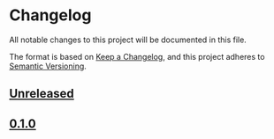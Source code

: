 # Changelog

All notable changes to this project will be documented in this file.

The format is based on [Keep a Changelog](https://keepachangelog.com/en/1.0.0/),
and this project adheres to [Semantic Versioning](https://semver.org/spec/v2.0.0.html).

## [Unreleased]

## [0.1.0]

[Unreleased]: https://github.com/MetaMask/gator-examples.git/compare/create-gator-app@0.1.0...HEAD
[0.1.0]: https://github.com/MetaMask/gator-examples.git/releases/tag/create-gator-app@0.1.0
